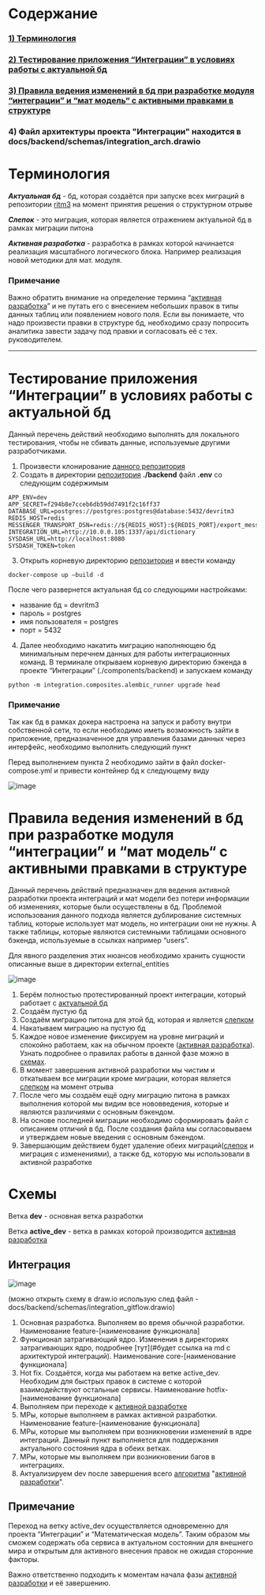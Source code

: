 ﻿# Содержание
### [1) Терминология](#терминология)
### [2) Тестирование приложения “Интеграции” в условиях работы с актуальной бд](#тестирование-приложения-интеграции-в-условиях-работы-с-актуальной-бд)
### [3) Правила ведения изменений в бд при разработке модуля “интеграции” и “мат модель“ с активными правками в структуре](#правила-ведения-изменений-в-бд-при-разработке-модуля-интеграции-и-мат-модель-с-активными-правками-в-структуре)
### 4) Файл архитектуры проекта "Интеграции" находится в docs/backend/schemas/integration_arch.drawio

# Терминология
***Актуальная бд*** - бд, которая создаётся при запуске всех миграций в репозитории [ritm3](https://gitlab.satellite-soft.ru:2443/simmetra/ritm3) на момент принятия решения о структурном отрыве

***Слепок*** - это миграция, которая является отражением актуальной бд в рамках миграции питона

***Активная разработка*** - разработка в рамках которой начинается реализация масштабного логического блока. Например реализация новой методики для мат. модуля.

### Примечание
Важно обратить внимание на определение термина “[активная разработка](#активная-разработка---разработка-в-рамках-которой-начинается-реализация-масштабного-логического-блока-например-реализация-новой-методики-для-мат-модуля)” и не путать его с внесением небольших правок в типы данных таблиц или появлением нового поля. Если вы понимаете, что надо произвести правки в структуре бд, необходимо сразу попросить аналитика завести задачу под правки и согласовать её с тех. руководителем. 

___
# Тестирование приложения “Интеграции” в условиях работы с актуальной бд

Данный перечень действий необходимо выполнять для локального тестирования, чтобы не сбивать данные, используемые другими разработчиками.

1) Произвести клонирование [данного репозитория](https://gitlab.satellite-soft.ru:2443/simmetra/ritm3) 
2) Создать в директории [репозитория](https://gitlab.satellite-soft.ru:2443/simmetra/ritm3) **./backend** файл **.env** со следующим содержимым
```
APP_ENV=dev
APP_SECRET=f294b8e7cceb6db59dd7491f2c16ff37
DATABASE_URL=postgres://postgres:postgres@database:5432/devritm3
REDIS_HOST=redis
MESSENGER_TRANSPORT_DSN=redis://${REDIS_HOST}:${REDIS_PORT}/export_messages
INTEGRATION_URL=http://10.0.0.105:1337/api/dictionary
SYSDASH_URL=http://localhost:8080
SYSDASH_TOKEN=token
```
3) Открыть корневую директорию [репозитория](https://gitlab.satellite-soft.ru:2443/simmetra/ritm3) и ввести команду
```
docker-compose up –build -d
```

После чего развернется актуальная бд со следующими настройками:

- название бд = devritm3
- пароль = postgres
- имя пользователя = postgres
- порт = 5432
4) Далее необходимо накатить миграцию наполняющею бд минимальным перечнем данных для работы интеграционных команд. В терминале открываем корневую директорию бэкенда в проекте “Интеграции” (./components/backend) и запускаем команду 

````
python -m integration.composites.alembic_runner upgrade head
````

### Примечание
Так как бд в рамках докера настроена на запуск и работу внутри собственной сети, то если необходимо иметь возможность зайти в приложение, предназначенное для управления базами данных через интерфейс, необходимо выполнить следующий пункт

Перед выполнением пункта 2 необходимо зайти в файл docker-compose.yml и привести контейнер бд к следующему виду

![image](images/db_container.png)



# Правила ведения изменений в бд при разработке модуля “интеграции” и “мат модель“  с активными правками в структуре

Данный перечень действий предназначен для ведения активной разработки проекта интеграций и мат модели без потери информации об изменениях, которые были осуществлены в бд. Проблемой использования данного подхода является дублирование системных таблиц, которые использует мат модель, но интеграции они не нужны. А также таблицы, которые являются системными таблицами основного бэкенда, используемые в ссылках например “users”. 

Для явного разделения этих нюансов необходимо хранить сущности описанные выше в директории external_entities

![image](images/entities_dir.png)

1) Берём полностью протестированный проект интеграции, который работает с [актуальной бд](#актуальная-бд---бд-которая-создаётся-при-запуске-всех-миграций-в-репозитории-ritm3-на-момент-принятия-решения-о-структурном-отрыве)
2) Создаём пустую бд
3) Создаём миграцию питона для этой бд, которая и является [слепком](#слепок---это-миграция-которая-является-отражением-актуальной-бд-в-рамках-миграции-питона)
4) Накатываем миграцию на пустую бд
5) Каждое новое изменение фиксируем на уровне миграций и спокойно работаем, как на обычном проекте ([активная разработка](#активная-разработка---разработка-в-рамках-которой-начинается-реализация-масштабного-логического-блока-например-реализация-новой-методики-для-мат-модуля)). Узнать подробнее о правилах работы в данной фазе можно в [схемах](#схемы).
6) В момент завершения активной разработки мы чистим и откатываем все миграции кроме миграции, которая является [слепком](#слепок---это-миграция-которая-является-отражением-актуальной-бд-в-рамках-миграции-питона) на момент отрыва
7) После чего мы создаём ещё одну миграцию питона в рамках выполнения которой мы видим все нововведения, которые и являются различиями с основным бэкендом. 
8) На основе последней миграции необходимо сформировать файл с описанием отличий в бд. После создания файла мы согласовываем и утверждаем новые введения с основным бэкендом.
9) Завершающим действием будет удаление обеих миграций([слепок](#слепок---это-миграция-которая-является-отражением-актуальной-бд-в-рамках-миграции-питона) и миграция с изменениями), а также бд, которую мы использовали в активной разработке


# Схемы
Ветка **dev** - основная ветка разработки

Ветка **active_dev** - ветка в рамках которой производится [активная разработка](#активная-разработка---разработка-в-рамках-которой-начинается-реализация-масштабного-логического-блока-например-реализация-новой-методики-для-мат-модуля)


## Интеграция

![image](images/intr_gitflow.png)

(можно открыть схему в draw.io использую след файл - docs/backend/schemas/integration_gitflow.drawio)

1) Основная разработка. Выполняем во время обычной разработки. Наименование feature-[наименование функционала]
2) Функционал затрагивающий ядро. Изменения в директориях затрагивающих ядро, подробнее [тут](#будет ссылка на md с архитектурой интеграций). 
Наименование core-[наименование функционала]
3) Hot fix. Создаётся, когда мы работаем на ветке active_dev. 
Необходим для быстрых правок в системе с которой взаимодействуют остальные сервисы. 
Наименование hotfix-[наименование функционала]
4) Выполняем при переходе к [активной разработке](#активная-разработка---разработка-в-рамках-которой-начинается-реализация-масштабного-логического-блока-например-реализация-новой-методики-для-мат-модуля)
5) МРы, которые выполняем в рамках активной разработки. Наименование feature-[наименование функционала]
6) МРы, которые мы выполняем при возникновении изменений в ядре интеграций. 
Данный пункт выполняется для поддержания актуального состояния ядра в обеих ветках.
7) МРы, которые мы выполняем при возникновении багов в интеграциях.
8) Актуализируем dev после завершения всего [алгоритма](#правила-ведения-изменений-в-бд-при-разработке-модуля-интеграции-и-мат-модель-с-активными-правками-в-структуре) 
"[активной разработки](#активная-разработка---разработка-в-рамках-которой-начинается-реализация-масштабного-логического-блока-например-реализация-новой-методики-для-мат-модуля)".


## **Примечание**
Переход на ветку active_dev осуществляется одновременно для проекта “Интеграции” и “Математическая модель”. Таким образом мы сможем содержать оба сервиса в актуальном состоянии для внешнего мира и открытым для активного внесения правок не ожидая сторонние факторы.

Важно ответственно подходить к моментам начала фазы [активной разработки](#активная-разработка---разработка-в-рамках-которой-начинается-реализация-масштабного-логического-блока-например-реализация-новой-методики-для-мат-модуля) и её завершению.